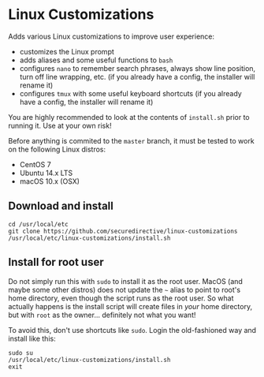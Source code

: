 # Linux Customizations
Adds various Linux customizations to improve user experience:
* customizes the Linux prompt
* adds aliases and some useful functions to `bash`
* configures `nano` to remember search phrases, always show line position, turn off line wrapping, etc. (if you already have a config, the installer will rename it)
* configures `tmux` with some useful keyboard shortcuts (if you already have a config, the installer will rename it)

You are highly recommended to look at the contents of `install.sh` prior to running it. Use at your own risk!

Before anything is commited to the `master` branch, it must be tested to work on the following Linux distros:
* CentOS 7
* Ubuntu 14.x LTS
* macOS 10.x (OSX)

## Download and install
```
cd /usr/local/etc
git clone https://github.com/securedirective/linux-customizations
/usr/local/etc/linux-customizations/install.sh
```

## Install for root user
Do not simply run this with `sudo` to install it as the root user. MacOS (and maybe some other distros) does not update the `~` alias to point to root's home directory, even though the script runs as the root user. So what actually happens is the install script will create files in *your* home directory, but with `root` as the owner... definitely not what you want!

To avoid this, don't use shortcuts like `sudo`. Login the old-fashioned way and install like this:
```
sudo su
/usr/local/etc/linux-customizations/install.sh
exit
```

